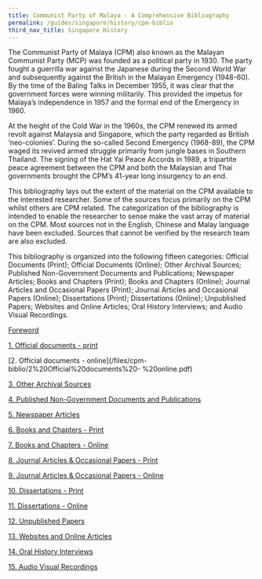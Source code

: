 ```yaml
---
title: Communist Party of Malaya - A Comprehensive Bibliography
permalink: /guides/singapore/history/cpm-biblio
third_nav_title: Singapore History
---
```

The Communist Party of Malaya (CPM) also known as the Malayan Communist Party (MCP) was founded as a political party in 1930. The party fought a guerrilla war against the Japanese during the Second World War and subsequently against the British in the Malayan Emergency (1948-60). By the time of the Baling Talks in December 1955, it was clear that the government forces were winning militarily. This provided the impetus for Malaya’s independence in 1957 and the formal end of the Emergency in 1960. 

At the height of the Cold War in the 1960s, the CPM renewed its armed revolt against Malaysia and Singapore, which the party regarded as British ‘neo-colonies’. During the so-called Second Emergency (1968-89), the CPM waged its revived armed struggle primarily from jungle bases in Southern Thailand. The signing of the Hat Yai Peace Accords in 1989, a tripartite peace agreement between the CPM and both the Malaysian and Thai governments brought the CPM’s 41-year long insurgency to an end.

This bibliography lays out the extent of the material on the CPM available to the interested researcher. Some of the sources focus primarily on the CPM whilst others are CPM related. The categorization of the bibliography is intended to enable the researcher to sense make the vast array of material on the CPM. Most sources not in the English, Chinese and Malay language have been excluded. Sources that cannot be verified by the research team are also excluded.

This bibliography is organized into the following fifteen categories:
Official Documents (Print); Official Documents (Online); Other Archival Sources; Published Non-Government Documents and Publications; Newspaper Articles; Books and Chapters (Print); Books and Chapters (Online); Journal Articles and Occasional Papers (Print); Journal Articles and Occasional Papers (Online); Dissertations (Print); Dissertations (Online); Unpublished Papers; Websites and Online Articles; Oral History Interviews; and Audio Visual Recordings.

[Foreword](/files/cpm-biblio/Foreword.pdf)

[1. Official documents - print](/files/cpm-biblio/1%20Official%20documents%20-%20print.pdf)


[2. Official documents - online](/files/cpm-biblio/2%20Official%20documents%20-
%20online.pdf)


[3. Other Archival Sources](/files/cpm-biblio/3%20Other%20Archival%20Sources.pdf)

[4. Published Non-Government Documents and Publications](/files/cpm-biblio/4%20Published%20Non-Government%20Documents%20and%20Publications.pdf)

[5. Newspaper Articles](/files/cpm-biblio/5%20Newspaper%20Articles.pdf)

[6. Books and Chapters - Print](/files/cpm-biblio/6%20Books%20and%20Chapters%20-%20Print.pdf)

[7. Books and Chapters - Online](/files/cpm-biblio/7%20Books%20and%20Chapters%20-%20Online.pdf)

[8. Journal Articles & Occasional Papers - Print](/files/cpm-biblio/8%20Journal%20Articles%20and%20Occasional%20Papers%20-%20Print.pdf)

[9. Journal Articles & Occasional Papers - Online](/files/cpm-biblio/9%20Journal%20Articles%20and%20Occasional%20Papers%20-%20Online.pdf)

[10. Dissertations - Print](/files/cpm-biblio/10%20Dissertations%20-%20Print.pdf)

[11. Dissertations - Online](/files/cpm-biblio/11%20Dissertations%20-%20Online.pdf)

[12. Unpublished Papers](/files/cpm-biblio/12%20Unpublished%20Papers.pdf)

[13. Websites and Online Articles ](/files/cpm-biblio/13%20Websites%20and%20Online%20Articles.pdf)

[14. Oral History Interviews](/files/cpm-biblio/14%20Oral%20History%20Interviews.pdf)

[15. Audio Visual Recordings](/files/cpm-biblio/15%20Audio%20Visual%20Recordings.pdf)